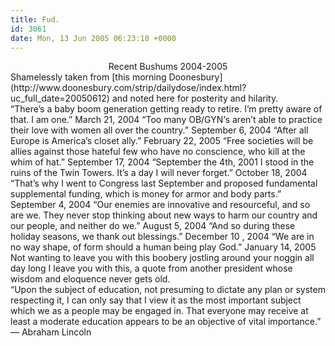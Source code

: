 ```yaml
---
title: Fud.
id: 3061
date: Mon, 13 Jun 2005 06:23:10 +0000
---
```


<div align="center" class="caps">Recent Bushums 2004-2005</div>Shamelessly taken from [this morning Doonesbury](http://www.doonesbury.com/strip/dailydose/index.html?uc_full_date=20050612) and noted here for posterity and hilarity.

<div class="quote">“There’s a baby boom generation getting ready to retire. I’m pretty aware of that. I am one.”  
March 21, 2004  
 “Too many <span class="caps">OB/GYN</span>‘s aren’t able to practice their love with women all over the country.”  
September 6, 2004  
 “After all Europe is America’s closet ally.”  
February 22, 2005  
 “Free societies will be allies against those hateful few who have no conscience, who kill at the whim of hat.”  
September 17, 2004  
 “September the 4th, 2001 I stood in the ruins of the Twin Towers. It’s a day I will never forget.”  
October 18, 2004  
 “That’s why I went to Congress last September and proposed fundamental supplemental funding, which is money for armor and body parts.”  
September 4, 2004  
 “Our enemies are innovative and resourceful, and so are we. They never stop thinking about new ways to harm our country and our people, and neither do we.”  
August 5, 2004  
 “And so during these holiday seasons, we thank out blessings.”  
December 10 , 2004  
 “We are in no way shape, of form should a human being play God.”  
January 14, 2005</div>Not wanting to leave you with this boobery jostling around your noggin all day long I leave you with this, a quote from another president whose wisdom and eloquence never gets old.

<div class="quote">“Upon the subject of education, not presuming to dictate any plan or system respecting it, I can only say that I view it as the most important subject which we as a people may be engaged in. That everyone may receive at least a moderate education appears to be an objective of vital importance.”  
— Abraham Lincoln</div>
